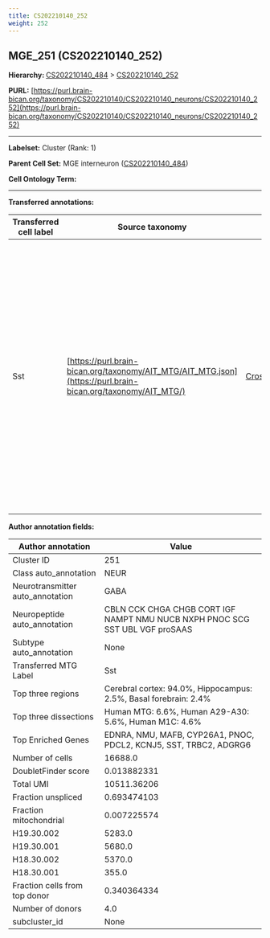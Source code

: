 ```yaml
---
title: CS202210140_252
weight: 252
---
```

## MGE_251 (CS202210140_252)
<b>Hierarchy: </b>
[CS202210140_484](../CS202210140_484) >
[CS202210140_252](../CS202210140_252)

**PURL:** [https://purl.brain-bican.org/taxonomy/CS202210140/CS202210140_neurons/CS202210140_252](https://purl.brain-bican.org/taxonomy/CS202210140/CS202210140_neurons/CS202210140_252)

---


**Labelset:** Cluster (Rank: 1)

**Parent Cell Set:** MGE interneuron ([CS202210140_484](../CS202210140_484))



**Cell Ontology Term:** 

[MARKER GENES.]: #


---

[TRANSFERRED ANNOTATIONS.]: #


**Transferred annotations:**

| Transferred cell label | Source taxonomy | Source node accession | Algorithm name | Comment |
|------------------------|-----------------|-----------------------|----------------|---------|
|Sst|[https://purl.brain-bican.org/taxonomy/AIT_MTG/AIT_MTG.json](https://purl.brain-bican.org/taxonomy/AIT_MTG/)|[CrossArea_subclass:8fa477a378](https://purl.brain-bican.org/taxonomy/AIT_MTG/CrossArea_subclass_8fa477a378)||We performed PCA (50 components) on our full dataset, trained a random forest classifier (scikit-learn, class_ weight=‘balanced’, max_depth=50) on the MTG labels, and then predicted labels for all cells. We labeled each cluster with the mode of its constituent cells if two conditions were met: more than 0.8 of predicted labels matched the mode, and the mean probability of these pre- dictions was greater than 0.8.|

[AUTHOR ANNOTATION FIELDS.]: #


**Author annotation fields:**

| Author annotation | Value |
|-------------------|-------|
|Cluster ID|251|
|Class auto_annotation|NEUR|
|Neurotransmitter auto_annotation|GABA|
|Neuropeptide auto_annotation|CBLN CCK CHGA CHGB CORT IGF NAMPT NMU NUCB NXPH PNOC SCG SST UBL VGF proSAAS|
|Subtype auto_annotation|None|
|Transferred MTG Label|Sst|
|Top three regions|Cerebral cortex: 94.0%, Hippocampus: 2.5%, Basal forebrain: 2.4%|
|Top three dissections|Human MTG: 6.6%, Human A29-A30: 5.6%, Human M1C: 4.6%|
|Top Enriched Genes|EDNRA, NMU, MAFB, CYP26A1, PNOC, PDCL2, KCNJ5, SST, TRBC2, ADGRG6|
|Number of cells|16688.0|
|DoubletFinder score|0.013882331|
|Total UMI|10511.36206|
|Fraction unspliced|0.693474103|
|Fraction mitochondrial|0.007225574|
|H19.30.002|5283.0|
|H19.30.001|5680.0|
|H18.30.002|5370.0|
|H18.30.001|355.0|
|Fraction cells from top donor|0.340364334|
|Number of donors|4.0|
|subcluster_id|None|
